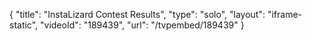 {
    "title": "InstaLizard Contest Results",
    "type": "solo",
    "layout": "iframe-static",
    "videoId": "189439",
    "url": "\/tvpembed\/189439"
}